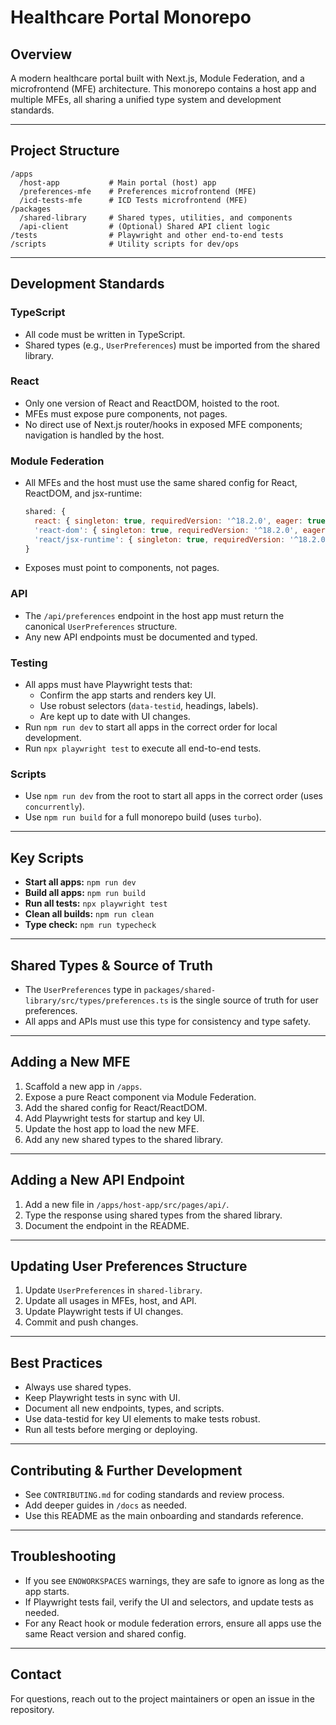 # Healthcare Portal Monorepo

## Overview
A modern healthcare portal built with Next.js, Module Federation, and a microfrontend (MFE) architecture. This monorepo contains a host app and multiple MFEs, all sharing a unified type system and development standards.

---

## Project Structure

```
/apps
  /host-app           # Main portal (host) app
  /preferences-mfe    # Preferences microfrontend (MFE)
  /icd-tests-mfe      # ICD Tests microfrontend (MFE)
/packages
  /shared-library     # Shared types, utilities, and components
  /api-client         # (Optional) Shared API client logic
/tests                # Playwright and other end-to-end tests
/scripts              # Utility scripts for dev/ops
```

---

## Development Standards

### TypeScript
- All code must be written in TypeScript.
- Shared types (e.g., `UserPreferences`) must be imported from the shared library.

### React
- Only one version of React and ReactDOM, hoisted to the root.
- MFEs must expose pure components, not pages.
- No direct use of Next.js router/hooks in exposed MFE components; navigation is handled by the host.

### Module Federation
- All MFEs and the host must use the same shared config for React, ReactDOM, and jsx-runtime:
  ```js
  shared: {
    react: { singleton: true, requiredVersion: '^18.2.0', eager: true, strictVersion: true },
    'react-dom': { singleton: true, requiredVersion: '^18.2.0', eager: true, strictVersion: true },
    'react/jsx-runtime': { singleton: true, requiredVersion: '^18.2.0', eager: true, strictVersion: true },
  }
  ```
- Exposes must point to components, not pages.

### API
- The `/api/preferences` endpoint in the host app must return the canonical `UserPreferences` structure.
- Any new API endpoints must be documented and typed.

### Testing
- All apps must have Playwright tests that:
  - Confirm the app starts and renders key UI.
  - Use robust selectors (`data-testid`, headings, labels).
  - Are kept up to date with UI changes.
- Run `npm run dev` to start all apps in the correct order for local development.
- Run `npx playwright test` to execute all end-to-end tests.

### Scripts
- Use `npm run dev` from the root to start all apps in the correct order (uses `concurrently`).
- Use `npm run build` for a full monorepo build (uses `turbo`).

---

## Key Scripts

- **Start all apps:**  `npm run dev`
- **Build all apps:**  `npm run build`
- **Run all tests:**   `npx playwright test`
- **Clean all builds:** `npm run clean`
- **Type check:**      `npm run typecheck`

---

## Shared Types & Source of Truth
- The `UserPreferences` type in `packages/shared-library/src/types/preferences.ts` is the single source of truth for user preferences.
- All apps and APIs must use this type for consistency and type safety.

---

## Adding a New MFE
1. Scaffold a new app in `/apps`.
2. Expose a pure React component via Module Federation.
3. Add the shared config for React/ReactDOM.
4. Add Playwright tests for startup and key UI.
5. Update the host app to load the new MFE.
6. Add any new shared types to the shared library.

---

## Adding a New API Endpoint
1. Add a new file in `/apps/host-app/src/pages/api/`.
2. Type the response using shared types from the shared library.
3. Document the endpoint in the README.

---

## Updating User Preferences Structure
1. Update `UserPreferences` in `shared-library`.
2. Update all usages in MFEs, host, and API.
3. Update Playwright tests if UI changes.
4. Commit and push changes.

---

## Best Practices
- Always use shared types.
- Keep Playwright tests in sync with UI.
- Document all new endpoints, types, and scripts.
- Use data-testid for key UI elements to make tests robust.
- Run all tests before merging or deploying.

---

## Contributing & Further Development
- See `CONTRIBUTING.md` for coding standards and review process.
- Add deeper guides in `/docs` as needed.
- Use this README as the main onboarding and standards reference.

---

## Troubleshooting
- If you see `ENOWORKSPACES` warnings, they are safe to ignore as long as the app starts.
- If Playwright tests fail, verify the UI and selectors, and update tests as needed.
- For any React hook or module federation errors, ensure all apps use the same React version and shared config.

---

## Contact
For questions, reach out to the project maintainers or open an issue in the repository.
